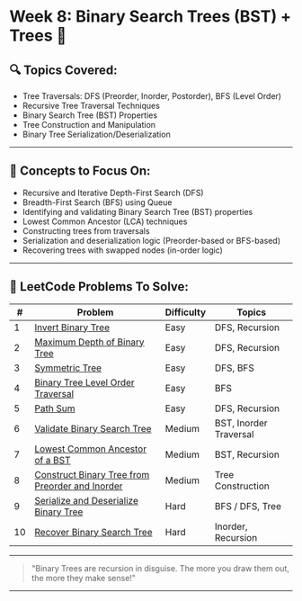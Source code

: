# Week 8: Binary Search Trees (BST) + Trees 🌳

## 🔍 Topics Covered:

* Tree Traversals: DFS (Preorder, Inorder, Postorder), BFS (Level Order)
* Recursive Tree Traversal Techniques
* Binary Search Tree (BST) Properties
* Tree Construction and Manipulation
* Binary Tree Serialization/Deserialization

---

## 📖 Concepts to Focus On:

* Recursive and Iterative Depth-First Search (DFS)
* Breadth-First Search (BFS) using Queue
* Identifying and validating Binary Search Tree (BST) properties
* Lowest Common Ancestor (LCA) techniques
* Constructing trees from traversals
* Serialization and deserialization logic (Preorder-based or BFS-based)
* Recovering trees with swapped nodes (in-order logic)

---

## 📅 LeetCode Problems To Solve:

| #  | Problem                                                                                                                                     | Difficulty | Topics                 |
| -- | ------------------------------------------------------------------------------------------------------------------------------------------- | ---------- | ---------------------- |
| 1  | [Invert Binary Tree](https://leetcode.com/problems/invert-binary-tree/)                                                                     | Easy       | DFS, Recursion         |
| 2  | [Maximum Depth of Binary Tree](https://leetcode.com/problems/maximum-depth-of-binary-tree/)                                                 | Easy       | DFS, Recursion         |
| 3  | [Symmetric Tree](https://leetcode.com/problems/symmetric-tree/)                                                                             | Easy       | DFS, BFS               |
| 4  | [Binary Tree Level Order Traversal](https://leetcode.com/problems/binary-tree-level-order-traversal/)                                       | Easy       | BFS                    |
| 5  | [Path Sum](https://leetcode.com/problems/path-sum/)                                                                                         | Easy       | DFS, Recursion         |
| 6  | [Validate Binary Search Tree](https://leetcode.com/problems/validate-binary-search-tree/)                                                   | Medium     | BST, Inorder Traversal |
| 7  | [Lowest Common Ancestor of a BST](https://leetcode.com/problems/lowest-common-ancestor-of-a-binary-search-tree/)                            | Medium     | BST, Recursion         |
| 8  | [Construct Binary Tree from Preorder and Inorder](https://leetcode.com/problems/construct-binary-tree-from-preorder-and-inorder-traversal/) | Medium     | Tree Construction      |
| 9  | [Serialize and Deserialize Binary Tree](https://leetcode.com/problems/serialize-and-deserialize-binary-tree/)                               | Hard       | BFS / DFS, Tree        |
| 10 | [Recover Binary Search Tree](https://leetcode.com/problems/recover-binary-search-tree/)                                                     | Hard       | Inorder, Recursion     |

---

> "Binary Trees are recursion in disguise. The more you draw them out, the more they make sense!"

---

